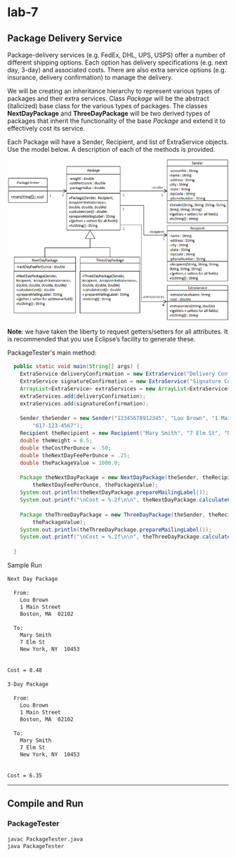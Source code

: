 # lab-7

## Package Delivery Service

Package-delivery services (e.g. FedEx, DHL, UPS, USPS) offer a number of different shipping options.
Each option has delivery specifications (e.g. next day, 3-day) and associated costs.
There are also extra service options (e.g. insurance, delivery confirmation) to manage the delivery.

We will be creating an inheritance hierarchy to represent various types of packages and their extra services.
Class _Package_ will be the abstract (italicized) base class for the various types of packages.
The classes **NextDayPackage** and **ThreeDayPackage** will be two derived types of packages that inherit the functionality of the base _Package_ and extend it to effectively cost its service.

Each Package will have a Sender, Recipient, and list of ExtraService objects.
Use the model below.
A description of each of the methods is provided.

![](model.png)

**Note**: we have taken the liberty to request getters/setters for all attributes.
It is recommended that you use Eclipse’s facility to generate these.

PackageTester's main method:

```java
  public static void main(String[] args) {
    ExtraService deliveryConfirmation = new ExtraService("Delivery Confirmation", 0.75);
    ExtraService signatureConfirmation = new ExtraService("Signature Confirmation", 1.35);
    ArrayList<ExtraService> extraServices = new ArrayList<ExtraService>();
    extraServices.add(deliveryConfirmation);
    extraServices.add(signatureConfirmation);

    Sender theSender = new Sender("12345678912345", "Lou Brown", "1 Main Street", "Boston", "MA", "02102",
        "617-123-4567");
    Recipient theRecipient = new Recipient("Mary Smith", "7 Elm St", "New York", "NY", "10453", "212-111-1111");
    double theWeight = 8.5;
    double theCostPerOunce = .50;
    double theNextDayFeePerOunce = .25;
    double thePackageValue = 1000.0;

    Package theNextDayPackage = new NextDayPackage(theSender, theRecipient, extraServices, theWeight, theCostPerOunce,
        theNextDayFeePerOunce, thePackageValue);
    System.out.println(theNextDayPackage.prepareMailingLabel());
    System.out.printf("\nCost = %.2f\n\n", theNextDayPackage.calculateCost());

    Package theThreeDayPackage = new ThreeDayPackage(theSender, theRecipient, extraServices, theWeight, theCostPerOunce,
        thePackageValue);
    System.out.println(theThreeDayPackage.prepareMailingLabel());
    System.out.printf("\nCost = %.2f\n\n", theThreeDayPackage.calculateCost());

  }
```

Sample Run

```
Next Day Package

  From:
    Lou Brown
    1 Main Street
    Boston, MA  02102

  To:
    Mary Smith
    7 Elm St
    New York, NY  10453


Cost = 8.48

3-Day Package

  From:
    Lou Brown
    1 Main Street
    Boston, MA  02102

  To:
    Mary Smith
    7 Elm St
    New York, NY  10453


Cost = 6.35
```

---

## Compile and Run

### PackageTester

    javac PackageTester.java
    java PackageTester
